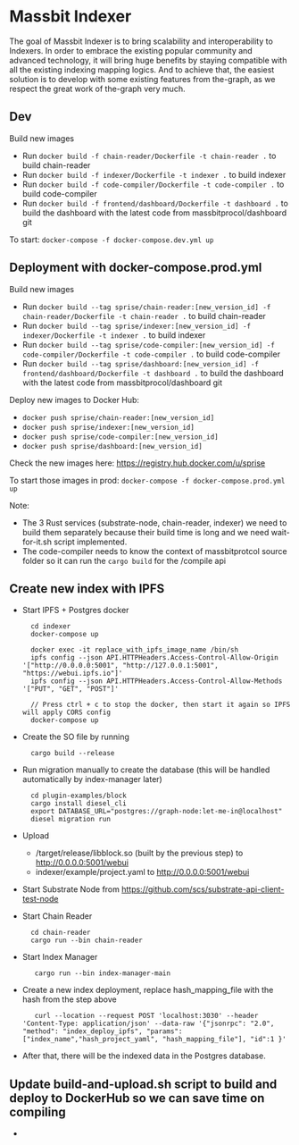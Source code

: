 # Massbit Indexer
The goal of Massbit Indexer is to bring scalability and interoperability to Indexers. 
In order to embrace the existing popular community and advanced technology, it will bring huge benefits by staying compatible with all the existing indexing mapping logics. 
And to achieve that, the easiest solution is to develop with some existing features from the-graph, as we respect the great work of the-graph very much.

## Dev 
Build new images
- Run `docker build -f chain-reader/Dockerfile -t chain-reader .` to build chain-reader
- Run `docker build -f indexer/Dockerfile -t indexer .` to build indexer
- Run `docker build -f code-compiler/Dockerfile -t code-compiler .` to build code-compiler
- Run `docker build -f frontend/dashboard/Dockerfile -t dashboard .` to build the dashboard with the latest code from massbitprocol/dashboard git

To start: `docker-compose -f docker-compose.dev.yml up`

## Deployment with docker-compose.prod.yml
Build new images
- Run `docker build --tag sprise/chain-reader:[new_version_id] -f chain-reader/Dockerfile -t chain-reader .` to build chain-reader
- Run `docker build --tag sprise/indexer:[new_version_id] -f indexer/Dockerfile -t indexer .` to build indexer
- Run `docker build --tag sprise/code-compiler:[new_version_id] -f code-compiler/Dockerfile -t code-compiler .` to build code-compiler
- Run `docker build --tag sprise/dashboard:[new_version_id] -f frontend/dashboard/Dockerfile -t dashboard .` to build the dashboard with the latest code from massbitprocol/dashboard git

Deploy new images to Docker Hub:
- `docker push sprise/chain-reader:[new_version_id]`
- `docker push sprise/indexer:[new_version_id]`
- `docker push sprise/code-compiler:[new_version_id]`
- `docker push sprise/dashboard:[new_version_id]`

Check the new images here: https://registry.hub.docker.com/u/sprise

To start those images in prod: `docker-compose -f docker-compose.prod.yml up`

Note:
- The 3 Rust services (substrate-node, chain-reader, indexer) we need to build them separately because their build time is long and we need wait-for-it.sh script implemented.
- The code-compiler needs to know the context of massbitprotcol source folder so it can run the `cargo build` for the /compile api

## Create new index with IPFS
- Start IPFS + Postgres docker
  ```shell
    cd indexer 
    docker-compose up
  
    docker exec -it replace_with_ipfs_image_name /bin/sh
    ipfs config --json API.HTTPHeaders.Access-Control-Allow-Origin '["http://0.0.0.0:5001", "http://127.0.0.1:5001", "https://webui.ipfs.io"]'
    ipfs config --json API.HTTPHeaders.Access-Control-Allow-Methods '["PUT", "GET", "POST"]'
    
    // Press ctrl + c to stop the docker, then start it again so IPFS will apply CORS config
    docker-compose up
  ```
- Create the SO file by running 
  ```shell
    cargo build --release
  ```
  
- Run migration manually to create the database (this will be handled automatically by index-manager later)
  ```shell
    cd plugin-examples/block
    cargo install diesel_cli
    export DATABASE_URL="postgres://graph-node:let-me-in@localhost"
    diesel migration run
  ```
- Upload 
    - /target/release/libblock.so (built by the previous step) to http://0.0.0.0:5001/webui
    - indexer/example/project.yaml to http://0.0.0.0:5001/webui
- Start Substrate Node from https://github.com/scs/substrate-api-client-test-node
- Start Chain Reader 
  ```shell
    cd chain-reader
    cargo run --bin chain-reader 
  ```
  
- Start Index Manager
  ```
     cargo run --bin index-manager-main
  ```
- Create a new index deployment, replace hash_mapping_file with the hash from the step above
  ```http request
     curl --location --request POST 'localhost:3030' --header 'Content-Type: application/json' --data-raw '{"jsonrpc": "2.0", "method": "index_deploy_ipfs", "params": ["index_name","hash_project_yaml", "hash_mapping_file"], "id":1 }'
  ```
- After that, there will be the indexed data in the Postgres database.

## Update build-and-upload.sh script to build and deploy to DockerHub so we can save time on compiling 
- 
